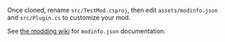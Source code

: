 Once cloned, rename `src/TestMod.csproj`, then edit `assets/modinfo.json` and `src/Plugin.cs` to customize your mod.

See [the modding wiki](https://rainworldmodding.miraheze.org/wiki/Downpour_Reference/Mod_Directories) for `modinfo.json` documentation.
